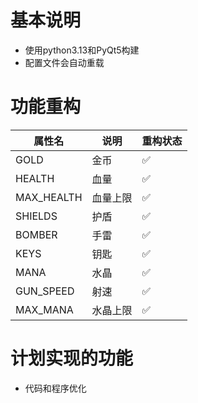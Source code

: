 # 基本说明
* 使用python3.13和PyQt5构建
* 配置文件会自动重载
# 功能重构
| 属性名          | 说明         | 重构状态 |
|----------------|-------------|----------|
| GOLD            | 金币        | ✅       |
| HEALTH          | 血量        | ✅       |
| MAX_HEALTH      | 血量上限     | ✅       |
| SHIELDS         | 护盾        | ✅       |
| BOMBER          | 手雷        | ✅       |
| KEYS            | 钥匙        | ✅       |
| MANA            | 水晶        | ✅       |
| GUN_SPEED       | 射速        | ✅       |
| MAX_MANA        | 水晶上限     | ✅       |
# 计划实现的功能
* 代码和程序优化
<br>
<br>
<br>
